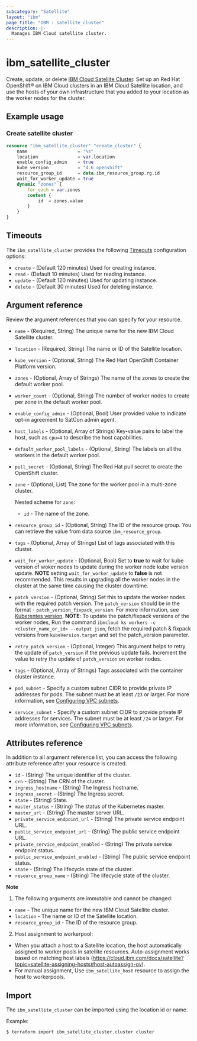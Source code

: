 ```yaml
---
subcategory: "Satellite"
layout: "ibm"
page_title: "IBM : satellite_cluster"
description: |-
  Manages IBM Cloud satellite cluster.
---
```


# ibm_satellite_cluster

Create, update, or delete [IBM Cloud Satellite Cluster](https://cloud.ibm.com/docs/openshift?topic=openshift-satellite-clusters). Set up an Red Hat OpenShift® on IBM Cloud clusters in an IBM Cloud Satellite location, and use the hosts of your own infrastructure that you added to your location as the worker nodes for the cluster.


## Example usage

###  Create satellite cluster

```terraform
resource "ibm_satellite_cluster" "create_cluster" {
	name                   = "%s"  
	location               = var.location
	enable_config_admin    = true
	kube_version           = "4.6_openshift"
	resource_group_id      = data.ibm_resource_group.rg.id
	wait_for_worker_update = true
	dynamic "zones" {
		for_each = var.zones
		content {
			id	= zones.value
		}
	}
}

```

## Timeouts

The `ibm_satellite_cluster` provides the following [Timeouts](https://www.terraform.io/docs/language/resources/syntax.html) configuration options:

- `create` - (Default 120 minutes) Used for creating instance.
- `read`   - (Default 10 minutes) Used for reading instance.
- `update` - (Default 120 minutes) Used for updating instance.
- `delete` - (Default 30 minutes) Used for deleting instance.

## Argument reference

Review the argument references that you can specify for your resource. 

- `name` - (Required, String) The unique name for the new IBM Cloud Satellite cluster.
- `location` - (Required, String) The name or ID of the Satellite location.
- `kube_version` - (Optional, String) The Red Hart OpenShift Container Platform version.
- `zones` - (Optional, Array of Strings)  The name of the zones to create the default worker pool.
- `worker_count` - (Optional, String) The number of worker nodes to create per zone in the default worker pool.
- `enable_config_admin` - (Optional, Bool) User provided value to indicate opt-in agreement to SatCon admin agent.
- `host_labels` - (Optional, Array of Strings) Key-value pairs to label the host, such as `cpu=4` to describe the host capabilities.
- `default_worker_pool_labels` - (Optional, String) The labels on all the workers in the default worker pool.
- `pull_secret` - (Optional, String) The Red Hat pull secret to create the OpenShift cluster.
- `zone` - (Optional, List) The zone for the worker pool in a multi-zone cluster. 

   Nested scheme for `zone`:
    - `id` - The name of the zone.
- `resource_group_id` - (Optional, String) The ID of the resource group.  You can retrieve the value from data source `ibm_resource_group`.
- `tags` - (Optional, Array of Strings) List of tags associated with this cluster.
-  `wait_for_worker_update` - (Optional, Bool) Set to **true** to wait for kube version of woker nodes to update during the worker node kube version update. **NOTE** setting `wait_for_worker_update` to **false** is not recommended. This results in upgrading all the worker nodes in the cluster at the same time causing the cluster downtime.
- `patch_version` - (Optional, String) Set this to update the worker nodes with the required patch version. 
   The `patch_version` should be in the format - `patch_version_fixpack_version`. For more information, see [Kuberentes version](https://cloud.ibm.com/docs/containers?topic=containers-cs_versions).
    **NOTE**: To update the patch/fixpack versions of the worker nodes, Run the command `ibmcloud ks workers -c <cluster_name_or_id> --output json`, fetch the required patch & fixpack versions from `kubeVersion.target` and set the patch_version parameter.
- `retry_patch_version` - (Optional, Integer) This argument helps to retry the update of `patch_version` if the previous update fails. Increment the value to retry the update of `patch_version` on worker nodes.
- `tags` - (Optional, Array of Strings) Tags associated with the container cluster instance.
- `pod_subnet` - Specify a custom subnet CIDR to provide private IP addresses for pods. The subnet must be at least `/23` or larger. For more information, see [Configuring VPC subnets](https://cloud.ibm.com/docs/containers?topic=containers-vpc-subnets).
- `service_subnet` -  Specify a custom subnet CIDR to provide private IP addresses for services. The subnet must be at least `/24` or larger. For more information, see [Configuring VPC subnets](https://cloud.ibm.com/docs/containers?topic=containers-vpc-subnets#vpc_basics).


## Attributes reference

In addition to all argument reference list, you can access the following attribute reference after your resource is created.

- `id` - (String) The unique identifier of the cluster.
- `crn` - (String) The CRN of the cluster.
- `ingress_hostname` - (String) The Ingress hostname.
- `ingress_secret` - (String) The Ingress secret.
- `state` - (String) State.
- `master_status` - (String) The status of the Kubernetes master.
- `master_url` - (String) The master server URL.
- `private_service_endpoint_url` - (String) The private service endpoint URL.
- `public_service_endpoint_url` - (String) The public service endpoint URL.
- `private_service_endpoint_enabled` - (String) The private service endpoint status.
- `public_service_endpoint_enabled` - (String) The public service endpoint status.
- `state` - (String) The lifecycle state of the cluster.
- `resource_group_name` - (String) The lifecycle state of the cluster.

**Note**

1. The following arguments are immutable and cannot be changed:

- `name` -  The unique name for the new IBM Cloud Satellite cluster.
- `location` -  The name or ID of the Satellite location.
- `resource_group_id` -  The ID of the resource group.

2. Host assignment to workerpool:

-  When you attach a host to a Satellite location, the host automatically assigned to worker pools in satellite resources.
   Auto-assignment works based on matching host labels (https://cloud.ibm.com/docs/satellite?topic=satellite-assigning-hosts#host-autoassign-ov).
-  For manual assignment, Use `ibm_satellite_host` resource to assign the host to workerpools.


## Import

The `ibm_satellite_cluster` can be imported using the location id or name.

Example:

```
$ terraform import ibm_satellite_cluster.cluster cluster

```
